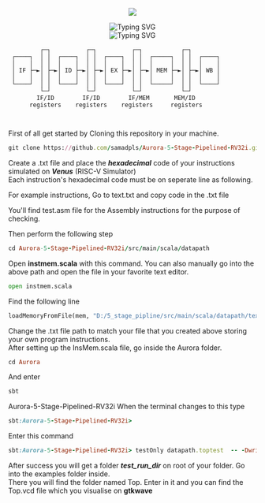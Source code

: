 <a href="https://linkedin.com/in/samadpls" target="_blank">
<p align="center">
  <img src="https://capsule-render.vercel.app/api?type=waving&color=gradient&text=Aurora-5-Stage-Pipelined-RV32i&fontSize=30&height=120&width=100%&section=header"/>
</p></a>

<div align='center'><img src="https://readme-typing-svg.demolab.com?font=Arial&size=22&pause=1000&color=F7F7F7&multiline=true&width=435&lines=A+RISC-V+based+5-Stage+Pipelined+CPU🕊" alt="Typing SVG" /><br>
<img src="https://readme-typing-svg.demolab.com?font=Arial&size=18&pause=1000&color=F7F7F7&multiline=true&width=435&lines=Designed+by+Abdul+Samad+Siddiqui🤍" alt="Typing SVG" />
</div>

```text
         ┌─┐          ┌─┐          ┌─┐           ┌─┐
 ┌────┐  │ │  ┌────┐  │ │  ┌────┐  │ │  ┌─────┐  │ │  ┌────┐
 │    │  │ │  │    │  │ │  │    │  │ │  │     │  │ │  │    │
 │ IF ├─►│ ├─►│ ID ├─►│ ├─►│ EX ├─►│ ├─►│ MEM ├─►│ ├─►│ WB │
 │    │  │ │  │    │  │ │  │    │  │ │  │     │  │ │  │    │
 └────┘  │ │  └────┘  │ │  └────┘  │ │  └─────┘  │ │  └────┘
         └─┘          └─┘          └─┘           └─┘
        IF/ID        IF/ID        IF/MEM       MEM/ID
      registers    registers    registers     registers
      
      
 ```     
     


First of all get started by Cloning this repository in your machine.
```ruby
git clone https://github.com/samadpls/Aurora-5-Stage-Pipelined-RV32i.git
```

Create a .txt file and place the ***hexadecimal*** code of your instructions simulated on ***Venus*** (RISC-V Simulator)\
Each instruction's hexadecimal code must be on seperate line as following.

For example instructions, Go to text.txt and copy code in the .txt file  

 You'll find test.asm file for the Assembly instructions for the purpose of checking.

Then perform the following step
```ruby
cd Aurora-5-Stage-Pipelined-RV32i/src/main/scala/datapath
```
Open **instmem.scala** with this command. You can also manually go into the above path and open the file in your favorite text editor.
```py
open instmem.scala
```
Find the following line

```py
loadMemoryFromFile(mem, "D:/5_stage_pipline/src/main/scala/datapath/text.txt")
```

Change the .txt file path to match your file that you created above storing your own program instructions.\
After setting up the InsMem.scala file, go inside the Aurora folder.

```ruby
cd Aurora
```
And enter

```ruby
sbt
```
Aurora-5-Stage-Pipelined-RV32i
When the terminal changes to this type

```ruby
sbt:Aurora-5-Stage-Pipelined-RV32i>
```

Enter this command

```ruby
sbt:Aurora-5-Stage-Pipelined-RV32i> testOnly datapath.toptest  -- -DwriteVcd=1
```

After success you will get a folder ***test_run_dir*** on root of your folder. Go into the examples folder inside.\
There you will find the folder named Top. Enter in it and you can find the Top.vcd file which you visualise on **gtkwave**
